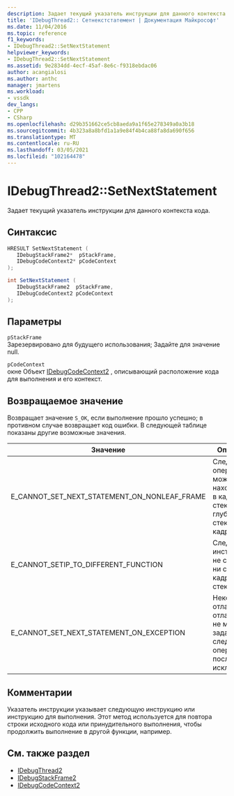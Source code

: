 ```yaml
---
description: Задает текущий указатель инструкции для данного контекста кода.
title: 'IDebugThread2:: Сетнекстстатемент | Документация Майкрософт'
ms.date: 11/04/2016
ms.topic: reference
f1_keywords:
- IDebugThread2::SetNextStatement
helpviewer_keywords:
- IDebugThread2::SetNextStatement
ms.assetid: 9e2834dd-4ecf-45af-8e6c-f9318ebdac06
author: acangialosi
ms.author: anthc
manager: jmartens
ms.workload:
- vssdk
dev_langs:
- CPP
- CSharp
ms.openlocfilehash: d29b351662ce5cb8aeda9a1f65e278349a0a3b18
ms.sourcegitcommit: 4b323a8a8bfd1a1a9e84f4b4ca88fa8da690f656
ms.translationtype: MT
ms.contentlocale: ru-RU
ms.lasthandoff: 03/05/2021
ms.locfileid: "102164478"
---
```

# <a name="idebugthread2setnextstatement"></a>IDebugThread2::SetNextStatement
Задает текущий указатель инструкции для данного контекста кода.

## <a name="syntax"></a>Синтаксис

```cpp
HRESULT SetNextStatement ( 
   IDebugStackFrame2*  pStackFrame,
   IDebugCodeContext2* pCodeContext
);
```

```csharp
int SetNextStatement ( 
   IDebugStackFrame2  pStackFrame,
   IDebugCodeContext2 pCodeContext
);
```

## <a name="parameters"></a>Параметры
`pStackFrame`\
Зарезервировано для будущего использования; Задайте для значение null.

`pCodeContext`\
окне Объект [IDebugCodeContext2](../../../extensibility/debugger/reference/idebugcodecontext2.md) , описывающий расположение кода для выполнения и его контекст.

## <a name="return-value"></a>Возвращаемое значение
 Возвращает значение `S_OK`, если выполнение прошло успешно; в противном случае возвращает код ошибки. В следующей таблице показаны другие возможные значения.

|Значение|Описание|
|-----------|-----------------|
|E_CANNOT_SET_NEXT_STATEMENT_ON_NONLEAF_FRAME|Следующий оператор не может находиться в кадре стека более глубоко в стеке кадров.|
|E_CANNOT_SETIP_TO_DIFFERENT_FUNCTION|Следующая инструкция не связана ни с одним кадром в стеке.|
|E_CANNOT_SET_NEXT_STATEMENT_ON_EXCEPTION|Некоторые отладчики отладчика не могут задать следующий оператор после исключения.|

## <a name="remarks"></a>Комментарии
 Указатель инструкции указывает следующую инструкцию или инструкцию для выполнения. Этот метод используется для повтора строки исходного кода или принудительного выполнения, чтобы продолжить выполнение в другой функции, например.

## <a name="see-also"></a>См. также раздел
- [IDebugThread2](../../../extensibility/debugger/reference/idebugthread2.md)
- [IDebugStackFrame2](../../../extensibility/debugger/reference/idebugstackframe2.md)
- [IDebugCodeContext2](../../../extensibility/debugger/reference/idebugcodecontext2.md)
